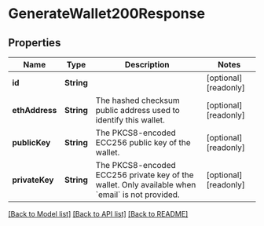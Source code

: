 # GenerateWallet200Response

## Properties
Name | Type | Description | Notes
------------ | ------------- | ------------- | -------------
**id** | **String** |  | [optional] [readonly] 
**ethAddress** | **String** | The hashed checksum public address used to identify this wallet. | [optional] [readonly] 
**publicKey** | **String** | The PKCS8-encoded ECC256 public key of the wallet. | [optional] [readonly] 
**privateKey** | **String** | The PKCS8-encoded ECC256 private key of the wallet. Only available when &#x60;email&#x60; is not provided. | [optional] [readonly] 

[[Back to Model list]](../README.md#documentation-for-models) [[Back to API list]](../README.md#documentation-for-api-endpoints) [[Back to README]](../README.md)


